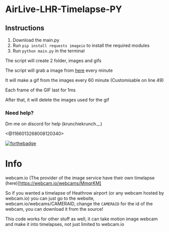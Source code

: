 # AirLive-LHR-Timelapse-PY

## Instructions

1. Download the main.py
2. Run `pip install requests imageio` to install the required modules
3. Run `python main.py` in the terminal

The script will create 2 folder, images and gifs

The script will grab a image from [here](https://assets4.webcam.io/w/MmqrKM/latest.jpg) every minute

It will make a gif from the images every 60 minute (Customisable on line 49)

Each frame of the GIF last for 1ms

After that, it will delete the images used for the gif

### Need help?

Dm me on discord for help (krunchiekrunch._.)

<@1166013268008120340>


[![forthebadge](https://forthebadge.com/images/badges/you-didnt-ask-for-this.svg)](https://forthebadge.com)

# Info

webcam.io (The provider of the image service have their own timelapse (here)[https://webcam.io/webcams/MmqrKM]

So if you wanted a timelapse of Heathrow airport (or any webcam hosted by webcam.io) you can just go to the website, webcam.io/webcams/CAMERAID, change the `CAMERAID` for the id of the webcam, you can download it from the source!

This code works for other stuff as well, it can take motion image webcam and make it into timelapses, not just limited to webcam.io
